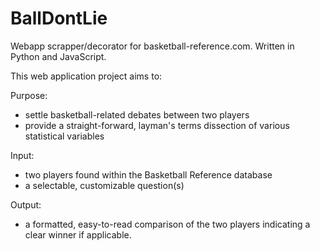 BallDontLie
===========

Webapp scrapper/decorator for basketball-reference.com.  Written in Python and JavaScript.

This web application project aims to:

Purpose:
* settle basketball-related debates between two players
* provide a straight-forward, layman's terms dissection of various statistical variables

Input: 
* two players found within the Basketball Reference database
* a selectable, customizable question(s)

Output: 
* a formatted, easy-to-read comparison of the two players indicating a clear winner if applicable.
